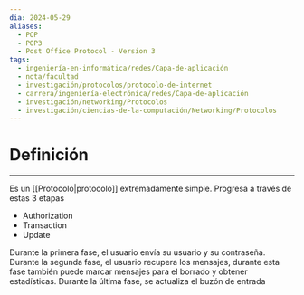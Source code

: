 ```yaml
---
dia: 2024-05-29
aliases:
  - POP
  - POP3
  - Post Office Protocol - Version 3
tags:
  - ingeniería-en-informática/redes/Capa-de-aplicación
  - nota/facultad
  - investigación/protocolos/protocolo-de-internet
  - carrera/ingeniería-electrónica/redes/Capa-de-aplicación
  - investigación/networking/Protocolos
  - investigación/ciencias-de-la-computación/Networking/Protocolos
---
```

# Definición
---
Es un [[Protocolo|protocolo]] extremadamente simple. Progresa a través de estas 3 etapas
* Authorization
* Transaction
* Update

Durante la primera fase, el usuario envía su usuario y su contraseña. Durante la segunda fase, el usuario recupera los mensajes, durante esta fase también puede marcar mensajes para el borrado y obtener estadísticas. Durante la última fase, se actualiza el buzón de entrada